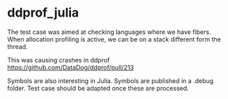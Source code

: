 # ddprof_julia

The test case was aimed at checking languages where we have fibers. 
When allocation profiling is active, we can be on a stack different form the thread.

This was causing crashes in ddprof
https://github.com/DataDog/ddprof/pull/213

Symbols are also interesting in Julia. Symbols are published in a .debug folder.
Test case should be adapted once these are processed.